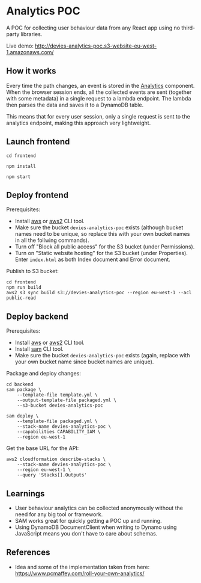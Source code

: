 # Analytics POC

A POC for collecting user behaviour data from any React app using no third-party libraries.

Live demo: http://devies-analytics-poc.s3-website-eu-west-1.amazonaws.com/

## How it works

Every time the path changes, an event is stored in the [Analytics](frontend/src/Analytics.jsx) component. When the browser session ends, all the collected events are sent (together with some metadata) in a single request to a lambda endpoint. The lambda then parses the data and saves it to a DynamoDB table.

This means that for every user session, only a single request is sent to the analytics endpoint, making this approach very lightweight.

## Launch frontend

    cd frontend

    npm install

    npm start

## Deploy frontend

Prerequisites:
* Install [aws](https://docs.aws.amazon.com/cli/latest/userguide/install-cliv1.html) or [aws2](https://docs.aws.amazon.com/cli/latest/userguide/install-cliv2.html) CLI tool.
* Make sure the bucket `devies-analytics-poc` exists (although bucket names need to be unique, so replace this with your own bucket names in all the follwing commands).
* Turn off "Block all public access" for the S3 bucket (under Permissions).
* Turn on "Static website hosting" for the S3 bucket (under Properties). Enter `index.html` as both Index document and Error document.

Publish to S3 bucket:

    cd frontend
    npm run build
    aws2 s3 sync build s3://devies-analytics-poc --region eu-west-1 --acl public-read

## Deploy backend

Prerequisites:
* Install [aws](https://docs.aws.amazon.com/cli/latest/userguide/install-cliv1.html) or [aws2](https://docs.aws.amazon.com/cli/latest/userguide/install-cliv2.html) CLI tool.
* Install [sam](https://docs.aws.amazon.com/serverless-application-model/latest/developerguide/serverless-sam-cli-install.html) CLI tool.
* Make sure the bucket `devies-analytics-poc` exists (again, replace with your own bucket name since bucket names are unique).

Package and deploy changes:

    cd backend
    sam package \
        --template-file template.yml \
        --output-template-file packaged.yml \
        --s3-bucket devies-analytics-poc

    sam deploy \
        --template-file packaged.yml \
        --stack-name devies-analytics-poc \
        --capabilities CAPABILITY_IAM \
        --region eu-west-1

Get the base URL for the API:

    aws2 cloudformation describe-stacks \
        --stack-name devies-analytics-poc \
        --region eu-west-1 \
        --query 'Stacks[].Outputs'

## Learnings

* User behaviour analytics can be collected anonymously without the need for any big tool or framework.
* SAM works great for quickly getting a POC up and running.
* Using DynamoDB DocumentClient when writing to Dynamo using JavaScript means you don't have to care about schemas.

## References

* Idea and some of the implementation taken from here: https://www.pcmaffey.com/roll-your-own-analytics/
